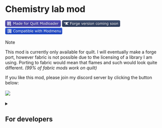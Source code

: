 # Chemistry lab mod
<a href="https://quiltmc.org/"><img src="./.github/assets/badges/made-for-quilt.svg" height="21px"></a> <a href="https://forums.minecraftforge.net"><img src="./.github/assets/badges/forge-coming-soon.svg" height="21px"></a> <a href="https://modrinth.com/mod/modmenu"><img src="./.github/assets/badges/compatible-with-modmenu.svg" height="21px"></a>

> [!NOTE]
> This mod is currently only available for quilt. I will eventually make a forge port, however fabric is not possible due to the licensing of a library I am using. Porting to fabric would mean that flames and such would look quite different. *(99% of fabric mods work on quilt)*

If you like this mod, please join my discord server by clicking the button below:
<br><br>
[![](https://dcbadge.vercel.app/api/server/qQYfX3sTyj?style=flat)](https://discord.gg/qQYfX3sTyj)

<details>
  <summary><h2>For developers</h2></summary>
  If you would like to use items, blocks and other things in your own mod, you can add Chemistry lab as a gradle dependency using one of the following methods:

 ### Using Jitpack:
In your `build.gradle` file, make sure you have included the jitpack maven repository, similar as to the following:
```groovy
repositories {
  maven { url 'https://jitpack.io' }
}

dependencies {
  implementation 'com.github.cph101:Chemistry-lab-mod:v1.0.1-1.19.2'
}
```
The dependency version may be inferred from the name of the github release you wish to use (See [latest](https://github.com/cph101/Chemistry-lab-mod/releases/latest))
</details>
